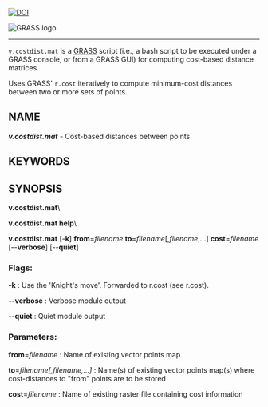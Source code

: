 [![DOI](https://zenodo.org/badge/4357/famuvie/v.costdist.mat.svg)](https://zenodo.org/badge/latestdoi/4357/famuvie/v.costdist.mat)

![GRASS logo](http://grass.osgeo.org/uploads/images/logo/grass.smlogo.gif)

* * * * *

`v.costdist.mat` is a [GRASS](http://grass.osgeo.org/) script (i.e., a bash script to be executed under a GRASS console, or from a GRASS GUI) for computing cost-based distance matrices.

Uses GRASS' `r.cost` iteratively to compute minimum-cost distances between two or more sets of points.


NAME
----

***v.costdist.mat*** - Cost-based distances between points

KEYWORDS
--------

SYNOPSIS
--------

**v.costdist.mat**\

**v.costdist.mat help**\

**v.costdist.mat** [-**k**] **from**=*filename* **to**=*filename*[,*filename*,...] **cost**=*filename* [--**verbose**]
[--**quiet**]

### Flags:

**-k**
:   Use the 'Knight's move'. Forwarded to r.cost (see r.cost).

**--verbose**
:   Verbose module output

**--quiet**
:   Quiet module output

### Parameters:

**from**=*filename*
:   Name of existing vector points map

**to**=*filename[,*filename*,...]*
:   Name(s) of existing vector points map(s) where cost-distances to
    "from" points are to be stored

**cost**=*filename*
:   Name of existing raster file containing cost information

